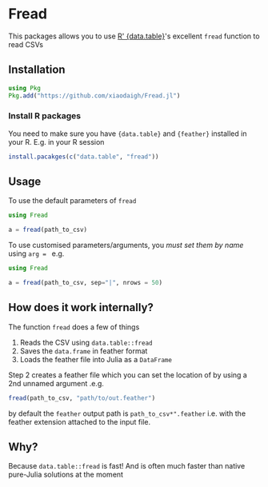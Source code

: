 # Fread

This packages allows you to use [R' {data.table}](https://github.com/Rdatatable/data.table)'s excellent `fread` function to read CSVs

## Installation

```julia
using Pkg
Pkg.add("https://github.com/xiaodaigh/Fread.jl")
```

### Install R packages
You need to make sure you have `{data.table}` and `{feather}` installed in  your R. E.g. in your R session

```r
install.pacakges(c("data.table", "fread"))
```

## Usage
To use the default parameters of `fread`
```julia
using Fread

a = fread(path_to_csv)
```

To use customised parameters/arguments, you *must set them by name* using `arg = ` e.g. 
```julia
using Fread

a = fread(path_to_csv, sep="|", nrows = 50)
```


## How does it work internally?

The function `fread` does a few of things

1. Reads the CSV using `data.table::fread`
2. Saves the `data.frame` in feather format
3. Loads the feather file into Julia as a `DataFrame`

Step 2 creates a feather file which you can set the location of by using a 2nd unnamed argument .e.g.

```julia
fread(path_to_csv, "path/to/out.feather")
```

by default the `feather` output path is `path_to_csv*".feather` i.e. with the feather extension attached to the input file.

## Why?
Because `data.table::fread` is fast! And is often much faster than native pure-Julia solutions at the moment
